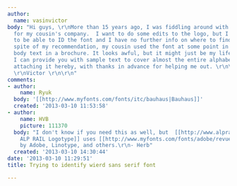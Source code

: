 ```yaml
---
author:
  name: vasinvictor
body: "Hi guys, \r\nMore than 15 years ago, I was fiddling around with a logotype
  for my cousin's company.  I want to do some edits to the logo, but I can't seem
  to be able to ID the font and I have no further info on where to find it. \r\nIn
  spite of my recommendation, my cousin used the font at some point in time, to product
  body text in a brochure. It looks awful, but it might just be my life line, since
  I can provide you with sample text to cover almost the entire alphabet . \r\nI am
  attaching it hereby, with thanks in advance for helping me out. \r\n\r\nBest regards,
  \r\nVictor \r\n\r\n"
comments:
- author:
    name: Ryuk
  body: '[[http://www.myfonts.com/fonts/itc/bauhaus|Bauhaus]]'
  created: '2013-03-10 11:53:58'
- author:
    name: HVB
    picture: 111370
  body: "I don't know if you need this as well, but  [[http://www.alprail.com/images/SIGN_1.GIF|The
    ALP RAIL Logotype]] uses [[http://www.myfonts.com/fonts/adobe/revue/bold/glyphs.html|Revue]]
    by Adobe, Linotype, and others.\r\n- Herb"
  created: '2013-03-10 14:30:44'
date: '2013-03-10 11:29:51'
title: Trying to identify wierd sans serif font

---
```

